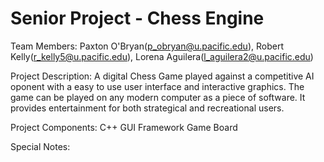 # Senior Project - Chess Engine

Team Members: Paxton O'Bryan(p_obryan@u.pacific.edu), Robert Kelly(r_kelly5@u.pacific.edu), Lorena Aguilera(l_aguilera2@u.pacific.edu)

Project Description: A digital Chess Game played against a competitive AI oponent with a easy to use user interface and interactive graphics. The game can be played on any modern computer as a piece of software. It provides entertainment for both strategical and recreational users.

Project Components:
C++ GUI Framework
Game Board

Special Notes: